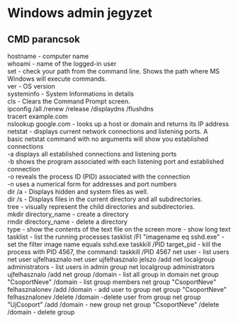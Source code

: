 # Windows admin jegyzet

## CMD parancsok

hostname - computer name<br>
whoami - name of the logged-in user<br>
set - check your path from the command line. Shows the path where MS Windows will execute commands.<br>
ver - OS version<br>
systeminfo - System Informations in details<br>
cls - Clears the Command Prompt screen.<br>
ipconfig /all /renew /release /displaydns /flushdns <br>
tracert example.com<br>
nslookup google.com - looks up a host or domain and returns its IP address<br>
netstat - displays current network connections and listening ports. A basic netstat command with no arguments will show you established connections<br>
  -a displays all established connections and listening ports<br>
  -b shows the program associated with each listening port and established connection<br>
  -o reveals the process ID (PID) associated with the connection<br>
  -n uses a numerical form for addresses and port numbers<br>
dir /a - Displays hidden and system files as well.<br>
dir /s - Displays files in the current directory and all subdirectories.<br>
tree - visually represent the child directories and subdirectories.<br>
mkdir directory_name - create a directory<br>
rmdir directory_name - delete a directory<br>
type - show the contents of the text file on the screen
more - show long text
tasklist - list the running processes
  tasklist /FI "imagename eq sshd.exe"  -  set the filter image name equals sshd.exe
taskkill /PID target_pid  - kill the process with PID 4567, the command: taskkill /PID 4567
net user - list users
  net user ujfelhasznalo
  net user ujfelhasznalo jelszo /add
net localgroup administrators  - list users in admin group
  net localgroup administrators ujfelhasznalo /add
net group /domain  - list all group in domain
  net group "CsoportNeve" /domain  - list group members
  net group "CsoportNeve" felhasznalonev /add /domain  - add user to group
  net group "CsoportNeve" felhasznalonev /delete /domain  -delete user from group
  net group "UjCsoport" /add /domain  - new group
  net group "CsoportNeve" /delete /domain  - delete group
